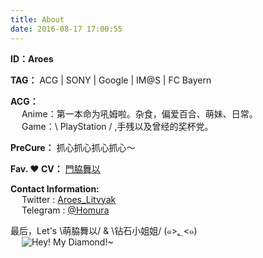 ```yaml
---
title: About
date: 2016-08-17 17:00:55
---
```

**ID：Aroes**


**TAG：** ACG | SONY | Google | IM@S | FC Bayern

**ACG：**  
&emsp; Anime：第一本命为吼姆啦。杂食，偏爱百合、萌妹、日常。  
&emsp; Game：\ PlayStation / ,手残以及曾经的奖杯党。  

**PreCure：** 抓心抓心抓心抓心～

**Fav. ❤ CV：** [門脇舞以](https://twitter.com/kadomaita)

**Contact Information:**  
&emsp; Twitter : [Aroes_Litvyak](https://twitter.com/Aroes_Litvyak)    
&emsp; Telegram : [@Homura](https://t.me/homura)  

最后，Let's \萌脇舞以/ & \钻石小姐姐/ (๑>؂<๑)    
&emsp; ![Hey! My Diamond!~ ](https://m.nep.me/blog/page/diamond.jpg)
